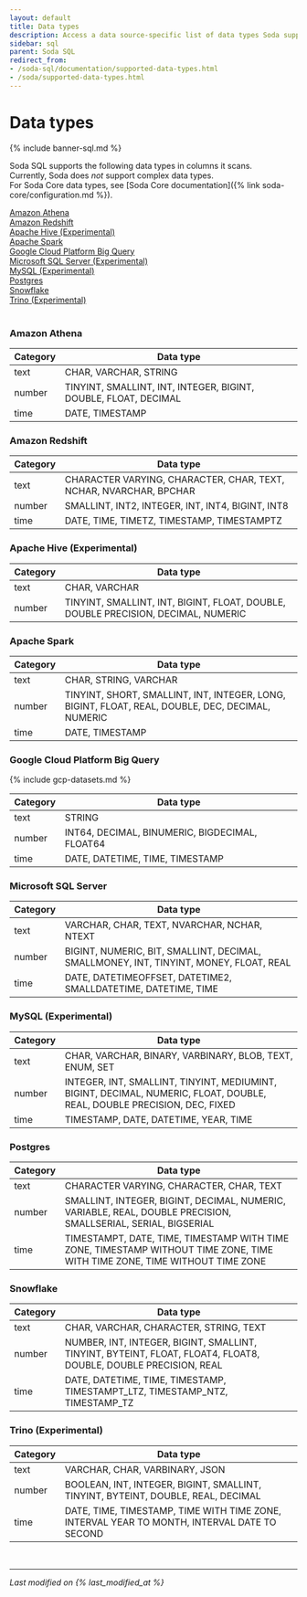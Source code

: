 ```yaml
---
layout: default
title: Data types
description: Access a data source-specific list of data types Soda supports in columns it scans. Soda does not support complex data types.
sidebar: sql
parent: Soda SQL
redirect_from: 
- /soda-sql/documentation/supported-data-types.html
- /soda/supported-data-types.html
---
```


# Data types

{% include banner-sql.md %}

Soda SQL supports the following data types in columns it scans.  <br />
Currently, Soda does *not* support complex data types. <br />
For Soda Core  data types, see [Soda Core documentation]({% link soda-core/configuration.md %}).

[Amazon Athena](#amazon-athena) <br />
[Amazon Redshift](#amazon-redshift) <br />
[Apache Hive (Experimental)](#apache-hive-experimental) <br />
[Apache Spark](#apache-spark) <br />
[Google Cloud Platform Big Query](#google-cloud-platform-big-query) <br />
[Microsoft SQL Server (Experimental)](#microsoft-sql-server-experimental) <br />
[MySQL (Experimental)](#mysql-experimental) <br />
[Postgres](#postgres) <br />
[Snowflake](#snowflake) <br />
[Trino (Experimental)](#trino-experimental) <br />
<br />

### Amazon Athena

| Category | Data type | 
| ---- | --------- |
| text | CHAR, VARCHAR, STRING |
| number | TINYINT, SMALLINT, INT, INTEGER, BIGINT, DOUBLE, FLOAT, DECIMAL |
| time | DATE, TIMESTAMP |

### Amazon Redshift

| Category | Data type | 
| ---- | --------- |
| text | CHARACTER VARYING, CHARACTER, CHAR, TEXT, NCHAR, NVARCHAR, BPCHAR |
| number | SMALLINT, INT2, INTEGER, INT, INT4, BIGINT, INT8 |
| time | DATE, TIME, TIMETZ, TIMESTAMP, TIMESTAMPTZ |

### Apache Hive (Experimental)

| Category | Data type | 
| ---- | --------- |
| text | CHAR, VARCHAR |
| number | TINYINT, SMALLINT, INT, BIGINT, FLOAT, DOUBLE, DOUBLE PRECISION, DECIMAL, NUMERIC |

### Apache Spark

| Category | Data type | 
| ---- | --------- |
| text | CHAR, STRING, VARCHAR |
| number | TINYINT, SHORT, SMALLINT, INT, INTEGER, LONG, BIGINT, FLOAT, REAL, DOUBLE, DEC, DECIMAL, NUMERIC |
| time | DATE, TIMESTAMP |

### Google Cloud Platform Big Query

{% include gcp-datasets.md %}

| Category | Data type | 
| ---- | --------- |
| text | STRING |
| number | INT64, DECIMAL, BINUMERIC, BIGDECIMAL, FLOAT64 |
| time | DATE, DATETIME, TIME, TIMESTAMP |

### Microsoft SQL Server

| Category | Data type | 
| ---- | --------- |
| text | VARCHAR, CHAR, TEXT, NVARCHAR, NCHAR, NTEXT |
| number | BIGINT, NUMERIC, BIT, SMALLINT, DECIMAL, SMALLMONEY, INT, TINYINT, MONEY, FLOAT, REAL |
| time | DATE, DATETIMEOFFSET, DATETIME2, SMALLDATETIME, DATETIME, TIME |

### MySQL (Experimental)

| Category | Data type | 
| ---- | --------- |
| text | CHAR, VARCHAR, BINARY, VARBINARY, BLOB, TEXT, ENUM, SET |
| number | INTEGER, INT, SMALLINT, TINYINT, MEDIUMINT, BIGINT, DECIMAL, NUMERIC, FLOAT, DOUBLE, REAL, DOUBLE PRECISION, DEC, FIXED |
| time | TIMESTAMP, DATE, DATETIME, YEAR, TIME |

### Postgres

| Category | Data type | 
| ---- | --------- |
| text | CHARACTER VARYING, CHARACTER, CHAR, TEXT |
| number | SMALLINT, INTEGER, BIGINT, DECIMAL, NUMERIC, VARIABLE, REAL, DOUBLE PRECISION, SMALLSERIAL, SERIAL, BIGSERIAL |
| time | TIMESTAMPT, DATE, TIME, TIMESTAMP WITH TIME ZONE, TIMESTAMP WITHOUT TIME ZONE, TIME WITH TIME ZONE, TIME WITHOUT TIME ZONE |

### Snowflake

| Category | Data type | 
| ---- | --------- |
| text | CHAR, VARCHAR, CHARACTER, STRING, TEXT |
| number | NUMBER, INT, INTEGER, BIGINT, SMALLINT, TINYINT, BYTEINT, FLOAT, FLOAT4, FLOAT8, DOUBLE, DOUBLE PRECISION, REAL |
| time | DATE, DATETIME, TIME, TIMESTAMP, TIMESTAMPT_LTZ, TIMESTAMP_NTZ, TIMESTAMP_TZ |

### Trino (Experimental)

| Category | Data type | 
| ---- | --------- |
| text | VARCHAR, CHAR, VARBINARY, JSON  |
| number | BOOLEAN, INT, INTEGER, BIGINT, SMALLINT, TINYINT, BYTEINT, DOUBLE, REAL, DECIMAL |
| time | DATE, TIME, TIMESTAMP, TIME WITH TIME ZONE, INTERVAL YEAR TO MONTH, INTERVAL DATE TO SECOND |

<br />

---
*Last modified on {% last_modified_at %}*
